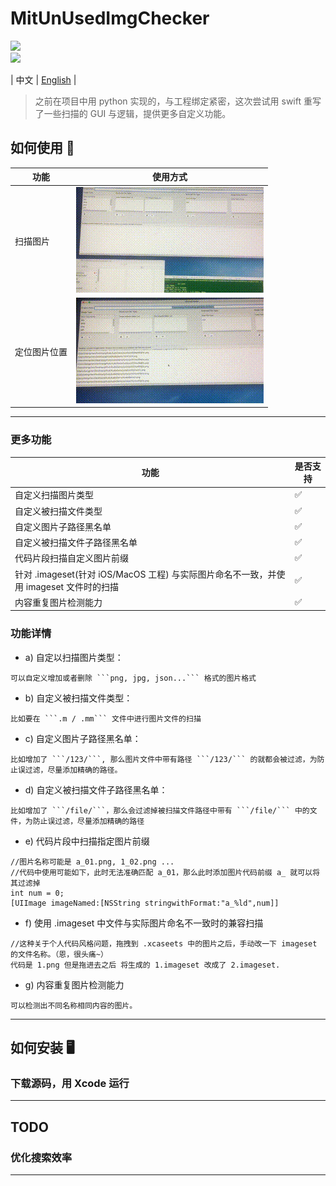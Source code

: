 # MitUnUsedImgChecker
[![](https://img.shields.io/badge/license-MIT-brightgreen.svg)](https://github.com/mcmengchen/MitUnUsedImgChecker/blob/master/LICENSE)<br>
[![](https://img.shields.io/badge/language-Swift-green.svg)](https://github.com/mcmengchen/MitUnUsedImgChecker)  <br>

| 中文 | [English](./Resources/README.md)  |
> 之前在项目中用 python 实现的，与工程绑定紧密，这次尝试用 swift 重写了一些扫描的 GUI 与逻辑，提供更多自定义功能。

## 如何使用 🚀
| 功能 | 使用方式 |
| --- |  --- |
| 扫描图片 | ![](./Resources/mv11.gif)|
| 定位图片位置 | ![](./Resources/mv22.gif)|

---

### 更多功能
| 功能  | 是否支持 |
| --- |  --- |
| 自定义扫描图片类型   | ✅ |
| 自定义被扫描文件类型   | ✅ |
| 自定义图片子路径黑名单   | ✅ |
| 自定义被扫描文件子路径黑名单   | ✅ |
| 代码片段扫描自定义图片前缀  | ✅ |
| 针对 .imageset(针对 iOS/MacOS 工程) 与实际图片命名不一致，并使用 imageset 文件时的扫描 | ✅ |
| 内容重复图片检测能力  | ✅ |

### 功能详情
+ a) 自定以扫描图片类型：
```
可以自定义增加或者删除 ```png, jpg, json...``` 格式的图片格式
```
+ b) 自定义被扫描文件类型：
```
比如要在 ```.m / .mm``` 文件中进行图片文件的扫描
```
+ c) 自定义图片子路径黑名单：
```
比如增加了 ```/123/```, 那么图片文件中带有路径 ```/123/``` 的就都会被过滤，为防止误过滤，尽量添加精确的路径。
```
+ d) 自定义被扫描文件子路径黑名单：
```
比如增加了 ```/file/```，那么会过滤掉被扫描文件路径中带有 ```/file/``` 中的文件，为防止误过滤，尽量添加精确的路径
```
+ e) 代码片段中扫描指定图片前缀
```
//图片名称可能是 a_01.png, 1_02.png ...
//代码中使用可能如下，此时无法准确匹配 a_01，那么此时添加图片代码前缀 a_ 就可以将其过滤掉
int num = 0;
[UIImage imageNamed:[NSString stringwithFormat:"a_%ld",num]]
```
+ f) 使用 .imageset 中文件与实际图片命名不一致时的兼容扫描
```
//这种关于个人代码风格问题，拖拽到 .xcaseets 中的图片之后，手动改一下 imageset 的文件名称。（恩，很头痛~）
代码是 1.png 但是拖进去之后 将生成的 1.imageset 改成了 2.imageset.
```
+ g) 内容重复图片检测能力
```
可以检测出不同名称相同内容的图片。
```

---



## 如何安装 🖥
### 下载源码，用 Xcode 运行

---

## TODO
### 优化搜索效率

---
